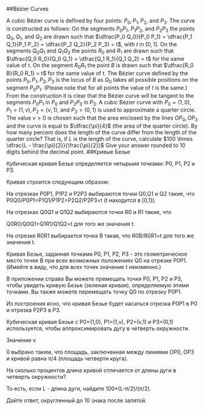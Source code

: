 ##Bézier Curves

A cubic Bézier curve is defined by four points: $P_0, P_1, P_2,$ and $P_3$.
The curve is constructed as follows:
On the segments $P_0 P_1$, $P_1 P_2$, and $P_2 P_3$ the points $Q_0, Q_1,$ and $Q_2$ are drawn such that $\dfrac{P_0 Q_0}{P_0 P_1} = \dfrac{P_1 Q_1}{P_1 P_2} = \dfrac{P_2 Q_2}{P_2 P_3} = t$, with $t$ in $[0, 1]$.
On the segments $Q_0 Q_1$ and $Q_1 Q_2$ the points $R_0$ and $R_1$ are drawn such that
$\dfrac{Q_0 R_0}{Q_0 Q_1} = \dfrac{Q_1 R_1}{Q_1 Q_2} = t$ for the same value of $t$.
On the segment $R_0 R_1$ the point $B$ is drawn such that $\dfrac{R_0 B}{R_0 R_1} = t$ for the same value of $t$.
The Bézier curve defined by the points $P_0, P_1, P_2, P_3$ is the locus of $B$ as $Q_0$ takes all possible positions on the segment $P_0 P_1$.
(Please note that for all points the value of $t$ is the same.)
From the construction it is clear that the Bézier curve will be tangent to the segments $P_0 P_1$ in $P_0$ and $P_2 P_3$ in $P_3$.
A cubic Bézier curve with $P_0 = (1, 0), P_1 = (1, v), P_2 = (v, 1),$ and $P_3 = (0, 1)$ is used to approximate a quarter circle.
The value $v \gt 0$ is chosen such that the area enclosed by the lines $O P_0, OP_3$ and the curve is equal to $\dfrac{\pi}{4}$ (the area of the quarter circle).
By how many percent does the length of the curve differ from the length of the quarter circle?
That is, if $L$ is the length of the curve, calculate $100 \times \dfrac{L - \frac{\pi}{2}}{\frac{\pi}{2}}$
Give your answer rounded to 10 digits behind the decimal point.
##Кривые Безье


Кубическая кривая Безье определяется четырьмя точками: P0, P1, P2 и P3.


Кривая строится следующим образом:

На отрезках P0P1, P1P2 и P2P3 выбираются точки Q0,Q1 и Q2 такие, что P0Q0/P0P1=P1Q1/P1P2=P2Q2/P2P3=t (t находится в [0,1]).

На отрезках Q0Q1 и Q1Q2 выбираются точки R0 и R1 такие, что
Q0R0/Q0Q1=Q1R1/Q1Q2=t для того же значения t.

На отрезке R0R1 выбирается точка B такая, что R0B/R0R1=t для того же значения t.

Кривая Безье, заданная точками P0, P1, P2, P3 - это геометрическое место точек B при всех возможных положениях Q0 на отрезке P0P1. (Имейте в виду, что для всех точек значение t неизменно.) 









В приложении справа Вы можете премещать точки P0, P1, P2 и P3, чтобы увидеть кривую Безье (зеленая кривая), определяемую этими точками. Вы также можете перемещать точку Q0 по отрезку P0P1.


Из построения ясно, что кривая Безье будет касаться отрезка P0P1 в P0 и отрезка P2P3 в P3.







Кубическая кривая Безье с P0=(1,0), P1=(1,v), P2=(v,1) и P3=(0,1) используется, чтобы аппроксимировать дугу в четверть окружности.

Значение v
>
0 выбрано таким, что площадь, заключенная между линиями OP0, OP3 и кривой равна π/4 (площадь четверти круга).


На сколько процентов длина кривой отличается от длины дуги в четверть окружности?

То есть, если L - длина дуги, найдите 100*(L-π/2)/(π/2).

Дайте ответ, округленный до 10 знака после запятой.

